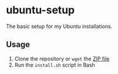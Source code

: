 # ubuntu-setup

The basic setup for my Ubuntu installations.

## Usage

1. Clone the repository or `wget` the
   [ZIP file](https://github.com/jessestricker/ubuntu-setup/archive/refs/heads/main.zip)
2. Run the `install.sh` script in Bash
